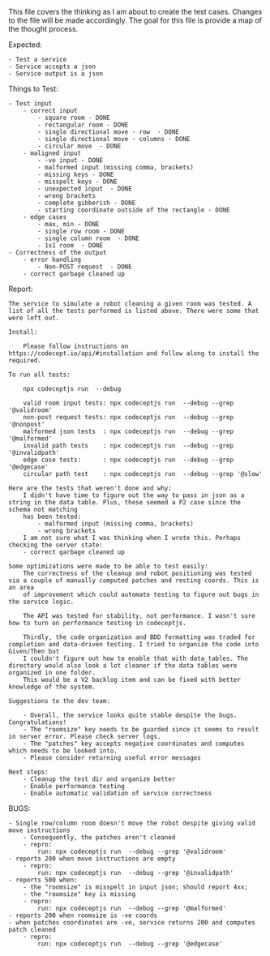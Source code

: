 This file covers the thinking as I am about to create the test cases. Changes to the file will be made accordingly. The goal for this file is provide a map of the thought process.

Expected: 

    - Test a service
    - Service accepts a json 
    - Service output is a json

Things to Test: 

    - Test input
        - correct input
            - square room - DONE
            - rectangular room - DONE
            - single directional move - row  - DONE
            - single directional move - columns - DONE
            - circular move  - DONE
        - maligned input
            - -ve input - DONE
            - malformed input (missing comma, brackets) 
            - missing keys - DONE
            - misspelt keys - DONE
            - unexpected input  - DONE
            - wrong brackets 
            - complete gibberish - DONE
            - starting coordinate outside of the rectangle - DONE
        - edge cases
            - max, min - DONE
            - single row room - DONE 
            - single column room  - DONE
            - 1x1 room  - DONE
    - Correctness of the output
        - error handling
            - Non-POST request  - DONE
        - correct garbage cleaned up

Report: 

    The service to simulate a robot cleaning a given room was tested. A list of all the tests performed is listed above. There were some that were left out.

    Install: 
    
        Please follow instructions on https://codecept.io/api/#installation and follow along to install the required. 
    
    To run all tests:

        npx codeceptjs run  --debug 

        valid room input tests: npx codeceptjs run  --debug --grep '@validroom'
        non-post request tests: npx codeceptjs run  --debug --grep '@nonpost'
        malformed json tests  : npx codeceptjs run  --debug --grep '@malformed'
        invalid path tests    : npx codeceptjs run  --debug --grep '@invalidpath'
        edge case tests:      : npx codeceptjs run  --debug --grep '@edgecase'
        circular path test    : npx codeceptjs run  --debug --grep '@slow'

    Here are the tests that weren't done and why: 
        I didn't have time to figure out the way to pass in json as a string in the data table. Plus, these seemed a P2 case since the schema not matching
        has been tested:
            - malformed input (missing comma, brackets) 
            - wrong brackets 
        I am not sure what I was thinking when I wrote this. Perhaps checking the server state:
        - correct garbage cleaned up

    Some optimizations were made to be able to test easily: 
        The correctness of the cleanup and robot positioning was tested via a couple of manually computed patches and resting coords. This is an area 
        of improvement which could automate testing to figure out bugs in the service logic. 

        The API was tested for stability, not performance. I wasn't sure how to turn on performance testing in codeceptjs. 

        Thirdly, the code organization and BDD formatting was traded for completion and data-driven testing. I tried to organize the code into Given/Then but
        I couldn't figure out how to enable that with data_tables. The directory would also look a lot cleaner if the data tables were organized in one folder.
        This would be a V2 backlog item and can be fixed with better knowledge of the system. 

    Suggestions to the dev team: 

        - Overall, the service looks quite stable despite the bugs. Congratulations!
        - The "roomsize" key needs to be guarded since it seems to result in server error. Please check server logs. 
        - The "patches" key accepts negative coordinates and computes which needs to be looked into.
        - Please consider returning useful error messages

    Next steps:
        - Cleanup the test dir and organize better
        - Enable performance testing
        - Enable automatic validation of service correctness
BUGS: 

    - Single row/column room doesn't move the robot despite giving valid move instructions
        - Consequently, the patches aren't cleaned 
        - repro: 
            run: npx codeceptjs run  --debug --grep '@validroom'
    - reports 200 when move instructions are empty
        - repro: 
            run: npx codeceptjs run  --debug --grep '@invalidpath' 
    - reports 500 when:
        - the "roomsize" is misspelt in input json; should report 4xx;
        - the "roomsize" key is missing
        - repro:
            run: npx codeceptjs run  --debug --grep '@malformed'
    - reports 200 when roomsize is -ve coords
    - when patches coordinates are -ve, service returns 200 and computes patch cleaned
        - repro:
            run: npx codeceptjs run  --debug --grep '@edgecase' 